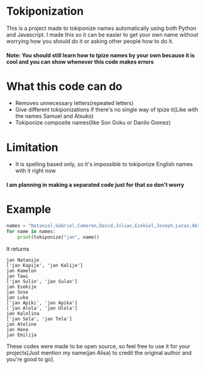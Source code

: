 # Tokiponization
This is a project made to tokiponize names automatically using both Python and Javascript. I made this so it can be easier to get your own name without worrying how you should do it or asking other people how to do it.

#### Note: You should still learn how to tpize names by your own because it is cool and you can show whenever this code makes errors

# What this code can do
- Removes unnecessary letters(repeated letters)
- Give different tokiponizations if there's no single way of tpize it(Like with the names Samuel and Atsuko)
- Tokiponize composite names(like Son Goku or Danilo Gomez)

# Limitation
- It is spelling based only, so it's impossible to tokiponize English names with it right now
#### I am planning in making a separated code just for that so don't worry

# Example
```python
names = "Nataniel,Gabriel,Cameron,David,Julian,Ezekiel,Joseph,Lucas,Abigail,Aurora,Carolina,Stella,Adeline,Hannah,Emilia".split(",")
for name in names:
    print(tokiponize("jan", name))
```
It returns

```
jan Natanije
['jan Kapije', 'jan Kalije']
jan Kamelon
jan Tawi
['jan Sulin', 'jan Sulan']
jan Esekije
jan Sose
jan Luka
['jan Apiki', 'jan Apika']
['jan Alola', 'jan Ulola']
jan Kalolina
['jan Sela', 'jan Tela']
jan Ateline
jan Hana
jan Emilija
```

These codes were made to be open source, so feel free to use it for your projects[Just mention my name(jan Alisa) to credit the original author and you're good to go].
